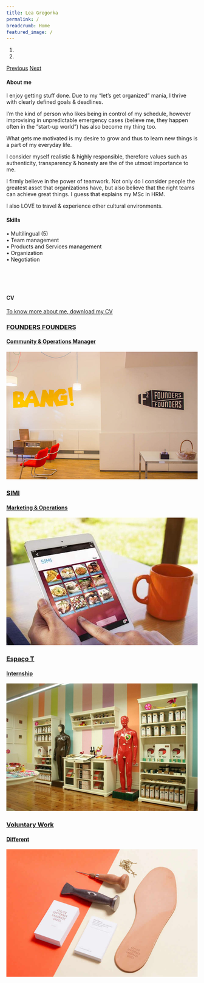 ```yaml
---
title: Lea Gregorka
permalink: /
breadcrumb: Home
featured_image: /
---
```


<!-- Styles only applied in main page -->
<style>
.content-image {
  display: none;
}
.content {
  width: 100%;
  padding: 0;
}
.content-margin {
  padding: 0;
}
</style>
<!-- Styles only applied in main page -->

<!-- Slider Section -->
<section id="header-slider" class="section">
  <div id="myCarousel" class="carousel slide" data-ride="carousel"> 
    <!-- Indicators -->
    <ol class="carousel-indicators">
      <li data-target="#myCarousel" data-slide-to="0" class="active"></li>
      <li data-target="#myCarousel" data-slide-to="1"></li>
    </ol>
    <!-- Wrapper for slides -->
    <div class="carousel-inner" role="listbox">
      <div class="item active content-image" style='height:100%; background-image: url("/assets/images/slider/slide1.jpeg"); '>
        <div class="carousel-caption">
          <h3>Hi there. I'm Lea</h3>
          <p>Welcome to my website.</p>
        </div>
      </div>
      <div class="item content-image" style='height:100%; background-image: url("/assets/images/slider/slid2.jpg"); '>
        <div class="carousel-caption">
          <h3>Minimal Agency Template</h3>
          <p>We're Australia based branding & design agency</p>
        </div>
      </div>
    </div>
    <!-- Controls --> 
    <a class="left carousel-control" href="#myCarousel" role="button" data-slide="prev"> <span class="glyphicon glyphicon-chevron-left" aria-hidden="true"></span> <span class="sr-only">Previous</span></a> <a class="right carousel-control" href="#myCarousel" role="button" data-slide="next"> <span class="glyphicon glyphicon-chevron-right" aria-hidden="true"></span> <span class="sr-only">Next</span></a></div>
</section>
<!-- Slider Section --> 
<!-- Service Section -->
<section id="services" class="section services">
  <div class="container-fluid">
    <div class="row">
      <div class="col-md-8 col-sm-8">
        <div class="services-content">
          <h4>About me</h4>
          <p> </p>
          <p>I enjoy getting stuff done. Due to my “let’s get organized” mania, I thrive with clearly defined goals & deadlines.</p>
          <p>I’m the kind of person who likes being in control of my schedule, however improvising in unpredictable emergency cases (believe me, they happen often in the “start-up world”) has also become my thing too.</p>
          <p> What gets me motivated is my desire to grow and thus to learn new things is a part of my everyday life.</p>
          <p>I consider myself realistic & highly responsible, therefore values such as authenticity, transparency & honesty are the of the utmost importance to me.</p>
          <p>I firmly believe in the power of teamwork. Not only do I consider people the greatest asset that organizations have, but also believe that the right teams can achieve great things. I guess that explains my MSc in HRM.</p>
          <p>I also LOVE to travel & experience other cultural environments.</p>
        </div>
      </div>
      <div class="col-md-4 col-sm-4">
        <div class="services-content">
          <h4>Skills</h4>
          <p> </p>
          <p> • Multilingual (5)
          <br />• Team management
          <br />• Products and Services management
          <br />• Organization
          <br />• Negotiation</p>
          <br /> <br /><br />
          <h4>CV</h4>
          <p> </p>
            <p><a href="#">To know more about me, download my CV</a></p>
        </div>
      </div>
    </div>
  </div>
</section>
<!-- Service Section --> 

<!-- portfolio grid section -->
<section id="portfolio" class="section portfolio">
  <div class="container-fluid">
    <div class="row">
      <div class="col-sm-6 portfolio-item"> <a href="work-details.html" class="portfolio-link">
        <div class="caption">
          <div class="caption-content">
            <h3>FOUNDERS FOUNDERS</h3>
            <h4>Community & Operations Manager</h4>
          </div>
        </div>
        <img src="/assets/images/f2.jpg" class="img-responsive" alt=""> </a> </div>
      <div class="col-sm-6 portfolio-item"> <a href="work-details.html" class="portfolio-link">
        <div class="caption">
          <div class="caption-content">
            <h3>SIMI</h3>
            <h4>Marketing & Operations</h4>
          </div>
        </div>
        <img src="/assets/images/simi.jpg" class="img-responsive" alt=""> </a> </div>
      <div class="col-sm-6 portfolio-item"> <a href="work-details.html" class="portfolio-link">
        <div class="caption">
          <div class="caption-content">
            <h3>Espaço T</h3>
            <h4>Internship</h4>
          </div>
        </div>
        <img src="/assets/images/espacot.jpg" class="img-responsive" alt=""> </a> </div>
      <div class="col-sm-6 portfolio-item"> <a href="work-details.html" class="portfolio-link">
        <div class="caption">
          <div class="caption-content">
            <h3>Voluntary Work</h3>
            <h4>Different</h4>
          </div>
        </div>
        <img src="/assets/images/portfolio/work-4.jpg" class="img-responsive" alt=""> </a> </div>
    </div>
  </div>
</section>
<!-- portfolio grid section --> 

